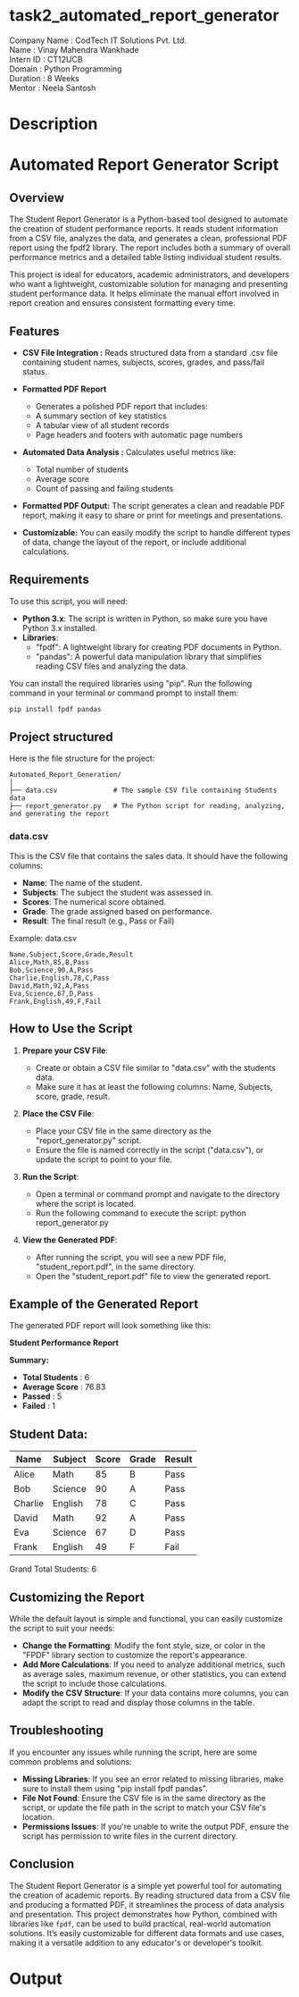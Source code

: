 # task2_automated_report_generator

Company Name : CodTech IT Solutions Pvt. Ltd.  
Name : Vinay Mahendra Wankhade  
Intern ID : CT12UCB  
Domain : Python Programming  
Duration : 8 Weeks  
Mentor : Neela Santosh

# Description
# Automated Report Generator Script

## Overview

The Student Report Generator is a Python-based tool designed to automate the creation of student performance reports. It reads student information from a CSV file, analyzes the data, and generates a clean, professional PDF report using the fpdf2 library. The report includes both a summary of overall performance metrics and a detailed table listing individual student results.

This project is ideal for educators, academic administrators, and developers who want a lightweight, customizable solution for managing and presenting student performance data. It helps eliminate the manual effort involved in report creation and ensures consistent formatting every time.

## Features

* **CSV File Integration :** Reads structured data from a standard .csv file containing   student names, subjects, scores, grades, and pass/fail status.

* **Formatted PDF Report**
  * Generates a polished PDF report that includes:
  * A summary section of key statistics
  * A tabular view of all student records
  * Page headers and footers with automatic page numbers

* **Automated Data Analysis :**
   Calculates useful metrics like:

   * Total number of students
   * Average score
   * Count of passing and failing students

* **Formatted PDF Output:** The script generates a clean and readable PDF report, making it easy to share or print for meetings and presentations.

* **Customizable:** You can easily modify the script to handle different types of data, change the layout of the report, or include additional calculations.

## Requirements

To use this script, you will need:

- **Python 3.x**: The script is written in Python, so make sure you have Python 3.x installed.
- **Libraries**:
  - "fpdf": A lightweight library for creating PDF documents in Python.
  - "pandas": A powerful data manipulation library that simplifies reading CSV files and analyzing the data.

You can install the required libraries using "pip". Run the following command in your terminal or command prompt to install them:

```bash
pip install fpdf pandas
```

## Project structured

Here is the file structure for the project:

```
Automated_Report_Generation/
│
├── data.csv              # The sample CSV file containing Students data
├── report_generator.py   # The Python script for reading, analyzing, and generating the report
```

### data.csv

This is the CSV file that contains the sales data. It should have the following columns:

- **Name**: The name of the student.
- **Subjects**: The subject the student was assessed in.
- **Scores**: The numerical score obtained.
- **Grade**: The grade assigned based on performance.
- **Result**: The final result (e.g., Pass or Fail)

Example: data.csv

```csv
Name,Subject,Score,Grade,Result
Alice,Math,85,B,Pass
Bob,Science,90,A,Pass
Charlie,English,78,C,Pass
David,Math,92,A,Pass
Eva,Science,67,D,Pass
Frank,English,49,F,Fail
```


## How to Use the Script

1. **Prepare your CSV File**:
   - Create or obtain a CSV file similar to "data.csv" with the students data.
   - Make sure it has at least the following columns: Name, Subjects, score, grade, result.

2. **Place the CSV File**:
   - Place your CSV file in the same directory as the "report_generator.py" script.
   - Ensure the file is named correctly in the script ("data.csv"), or update the script to point to your file.

3. **Run the Script**:
   - Open a terminal or command prompt and navigate to the directory where the script is located.
   - Run the following command to execute the script: python report_generator.py

4. **View the Generated PDF**:
   - After running the script, you will see a new PDF file, "student_report.pdf", in the same directory.
   - Open the "student_report.pdf" file to view the generated report.   

## Example of the Generated Report

The generated PDF report will look something like this:

**Student Performance Report**

**Summary:**

- **Total Students** : 6
- **Average Score**  : 76.83
- **Passed**         : 5
- **Failed**       : 1

Student Data:
--------------------------------------------------
| Name    | Subject | Score | Grade | Result     |
|---------|---------|-------|-------|------------|
| Alice   | Math    | 85    | B     | Pass       |
| Bob     | Science | 90    | A     | Pass       |
| Charlie | English | 78    | C     | Pass       |
| David   | Math    | 92    | A     | Pass       |
| Eva     | Science | 67    | D     | Pass       |
| Frank   | English | 49    | F     | Fail       |


Grand Total Students: 6

## Customizing the Report

While the default layout is simple and functional, you can easily customize the script to suit your needs:

- **Change the Formatting**: Modify the font style, size, or color in the "FPDF" library section to customize the report's appearance.
- **Add More Calculations**: If you need to analyze additional metrics, such as average sales, maximum revenue, or other statistics, you can extend the script to include those calculations.
- **Modify the CSV Structure**: If your data contains more columns, you can adapt the script to read and display those columns in the table.

## Troubleshooting

If you encounter any issues while running the script, here are some common problems and solutions:

- **Missing Libraries**: If you see an error related to missing libraries, make sure to install them using "pip install fpdf pandas".
- **File Not Found**: Ensure the CSV file is in the same directory as the script, or update the file path in the script to match your CSV file's location.
- **Permissions Issues**: If you're unable to write the output PDF, ensure the script has permission to write files in the current directory.

## Conclusion

The Student Report Generator is a simple yet powerful tool for automating the creation of academic reports. By reading structured data from a CSV file and producing a formatted PDF, it streamlines the process of data analysis and presentation. This project demonstrates how Python, combined with libraries like `fpdf`, can be used to build practical, real-world automation solutions. It’s easily customizable for different data formats and use cases, making it a versatile addition to any educator's or developer's toolkit.

# Output
